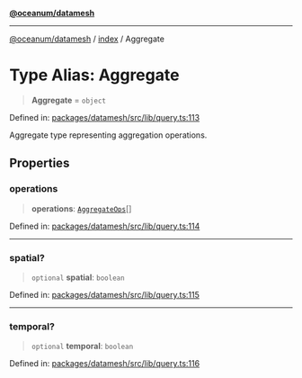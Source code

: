 [**@oceanum/datamesh**](../../README.md)

***

[@oceanum/datamesh](../../README.md) / [index](../README.md) / Aggregate

# Type Alias: Aggregate

> **Aggregate** = `object`

Defined in: [packages/datamesh/src/lib/query.ts:113](https://github.com/oceanum-io/oceanum-js/blob/3690a65f9299651d3a3a5e315b93a4a92e341aa0/packages/datamesh/src/lib/query.ts#L113)

Aggregate type representing aggregation operations.

## Properties

### operations

> **operations**: [`AggregateOps`](AggregateOps.md)[]

Defined in: [packages/datamesh/src/lib/query.ts:114](https://github.com/oceanum-io/oceanum-js/blob/3690a65f9299651d3a3a5e315b93a4a92e341aa0/packages/datamesh/src/lib/query.ts#L114)

***

### spatial?

> `optional` **spatial**: `boolean`

Defined in: [packages/datamesh/src/lib/query.ts:115](https://github.com/oceanum-io/oceanum-js/blob/3690a65f9299651d3a3a5e315b93a4a92e341aa0/packages/datamesh/src/lib/query.ts#L115)

***

### temporal?

> `optional` **temporal**: `boolean`

Defined in: [packages/datamesh/src/lib/query.ts:116](https://github.com/oceanum-io/oceanum-js/blob/3690a65f9299651d3a3a5e315b93a4a92e341aa0/packages/datamesh/src/lib/query.ts#L116)
